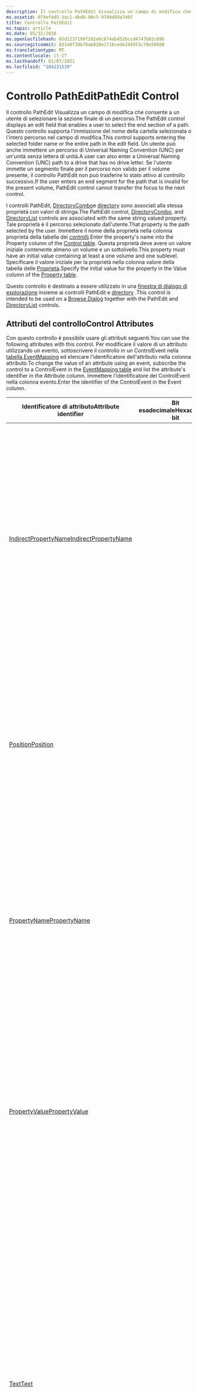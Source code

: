 ```yaml
---
description: Il controllo PathEdit Visualizza un campo di modifica che consente a un utente di selezionare la sezione finale di un percorso.
ms.assetid: 074ef4d5-3ac1-4bdb-90c5-9798d89a749f
title: Controllo PathEdit
ms.topic: article
ms.date: 05/31/2018
ms.openlocfilehash: 65d1237199f202e6c674ab4526ccd4747b02c09b
ms.sourcegitcommit: 831e8f3db78ab820e1710cede244553c70e50500
ms.translationtype: MT
ms.contentlocale: it-IT
ms.lasthandoff: 01/07/2021
ms.locfileid: "104231539"
---
```

# <a name="pathedit-control"></a><span data-ttu-id="5e172-103">Controllo PathEdit</span><span class="sxs-lookup"><span data-stu-id="5e172-103">PathEdit Control</span></span>

<span data-ttu-id="5e172-104">Il controllo PathEdit Visualizza un campo di modifica che consente a un utente di selezionare la sezione finale di un percorso.</span><span class="sxs-lookup"><span data-stu-id="5e172-104">The PathEdit control displays an edit field that enables a user to select the end section of a path.</span></span> <span data-ttu-id="5e172-105">Questo controllo supporta l'immissione del nome della cartella selezionata o l'intero percorso nel campo di modifica.</span><span class="sxs-lookup"><span data-stu-id="5e172-105">This control supports entering the selected folder name or the entire path in the edit field.</span></span> <span data-ttu-id="5e172-106">Un utente può anche immettere un percorso di Universal Naming Convention (UNC) per un'unità senza lettera di unità.</span><span class="sxs-lookup"><span data-stu-id="5e172-106">A user can also enter a Universal Naming Convention (UNC) path to a drive that has no drive letter.</span></span> <span data-ttu-id="5e172-107">Se l'utente immette un segmento finale per il percorso non valido per il volume presente, il controllo PathEdit non può trasferire lo stato attivo al controllo successivo.</span><span class="sxs-lookup"><span data-stu-id="5e172-107">If the user enters an end segment for the path that is invalid for the present volume, PathEdit control cannot transfer the focus to the next control.</span></span>

<span data-ttu-id="5e172-108">I controlli PathEdit, [DirectoryCombo](directorycombo-control.md)e [directory](directorylist-control.md) sono associati alla stessa proprietà con valori di stringa.</span><span class="sxs-lookup"><span data-stu-id="5e172-108">The PathEdit control, [DirectoryCombo](directorycombo-control.md), and [DirectoryList](directorylist-control.md) controls are associated with the same string valued property.</span></span> <span data-ttu-id="5e172-109">Tale proprietà è il percorso selezionato dall'utente.</span><span class="sxs-lookup"><span data-stu-id="5e172-109">That property is the path selected by the user.</span></span> <span data-ttu-id="5e172-110">Immettere il nome della proprietà nella colonna proprietà della tabella dei [controlli](control-table.md).</span><span class="sxs-lookup"><span data-stu-id="5e172-110">Enter the property's name into the Property column of the [Control table](control-table.md).</span></span> <span data-ttu-id="5e172-111">Questa proprietà deve avere un valore iniziale contenente almeno un volume e un sottolivello.</span><span class="sxs-lookup"><span data-stu-id="5e172-111">This property must have an initial value containing at least a one volume and one sublevel.</span></span> <span data-ttu-id="5e172-112">Specificare il valore iniziale per la proprietà nella colonna valore della tabella delle [Proprietà](property-table.md).</span><span class="sxs-lookup"><span data-stu-id="5e172-112">Specify the initial value for the property in the Value column of the [Property table](property-table.md).</span></span>

<span data-ttu-id="5e172-113">Questo controllo è destinato a essere utilizzato in una [finestra di dialogo di esplorazione](browse-dialog.md) insieme ai controlli PathEdit e [directory](directorylist-control.md) .</span><span class="sxs-lookup"><span data-stu-id="5e172-113">This control is intended to be used on a [Browse Dialog](browse-dialog.md) together with the PathEdit and [DirectoryList](directorylist-control.md) controls.</span></span>

## <a name="control-attributes"></a><span data-ttu-id="5e172-114">Attributi del controllo</span><span class="sxs-lookup"><span data-stu-id="5e172-114">Control Attributes</span></span>

<span data-ttu-id="5e172-115">Con questo controllo è possibile usare gli attributi seguenti.</span><span class="sxs-lookup"><span data-stu-id="5e172-115">You can use the following attributes with this control.</span></span> <span data-ttu-id="5e172-116">Per modificare il valore di un attributo utilizzando un evento, sottoscrivere il controllo in un ControlEvent nella [tabella EventMapping](eventmapping-table.md) ed elencare l'identificatore dell'attributo nella colonna attributo.</span><span class="sxs-lookup"><span data-stu-id="5e172-116">To change the value of an attribute using an event, subscribe the control to a ControlEvent in the [EventMapping table](eventmapping-table.md) and list the attribute's identifier in the Attribute column.</span></span> <span data-ttu-id="5e172-117">Immettere l'identificatore del ControlEvent nella colonna evento.</span><span class="sxs-lookup"><span data-stu-id="5e172-117">Enter the identifier of the ControlEvent in the Event column.</span></span>



| <span data-ttu-id="5e172-118">Identificatore di attributo</span><span class="sxs-lookup"><span data-stu-id="5e172-118">Attribute identifier</span></span>                                               | <span data-ttu-id="5e172-119">Bit esadecimale</span><span class="sxs-lookup"><span data-stu-id="5e172-119">Hexadecimal bit</span></span>                  | <span data-ttu-id="5e172-120">Descrizione</span><span class="sxs-lookup"><span data-stu-id="5e172-120">Description</span></span>                                                                                                                                                                                                                                                                                                                                                                                                                                                                                                                     |
|--------------------------------------------------------------------|----------------------------------|---------------------------------------------------------------------------------------------------------------------------------------------------------------------------------------------------------------------------------------------------------------------------------------------------------------------------------------------------------------------------------------------------------------------------------------------------------------------------------------------------------------------------------|
| [<span data-ttu-id="5e172-121">IndirectPropertyName</span><span class="sxs-lookup"><span data-stu-id="5e172-121">IndirectPropertyName</span></span>](indirectpropertyname-control-attribute.md) |                                  | <span data-ttu-id="5e172-122">Si tratta del nome di una proprietà indiretta associata al controllo.</span><span class="sxs-lookup"><span data-stu-id="5e172-122">This is the name of an indirect property associated with the control.</span></span> <span data-ttu-id="5e172-123">Se viene impostato il bit di attributo indiretto, il controllo Visualizza o modifica il valore della proprietà con questo nome.</span><span class="sxs-lookup"><span data-stu-id="5e172-123">If the Indirect attribute bit is set, the control displays or changes the value of the property having this name.</span></span> <span data-ttu-id="5e172-124">Se viene impostato il bit di attributo indiretto, questo nome è anche il valore della proprietà elencata nella colonna proprietà della [tabella dei controlli](control-table.md).</span><span class="sxs-lookup"><span data-stu-id="5e172-124">If the Indirect attribute bit is set, this name is also the value of the property listed in the Property column of the [Control table](control-table.md).</span></span>                                                                                                                                                                              |
| [<span data-ttu-id="5e172-125">Position</span><span class="sxs-lookup"><span data-stu-id="5e172-125">Position</span></span>](position-control-attribute.md)                         |                                  | <span data-ttu-id="5e172-126">Posizione del controllo nella finestra di dialogo.</span><span class="sxs-lookup"><span data-stu-id="5e172-126">Position of the control in the dialog box.</span></span> <span data-ttu-id="5e172-127">Immettere la larghezza, l'altezza e le coordinate del controllo dell'angolo sinistro del controllo nelle colonne Width, Height, X e Y della [tabella del controllo](control-table.md).</span><span class="sxs-lookup"><span data-stu-id="5e172-127">Enter the control's width, height, and coordinates of the control's left corner into the Width, Height, X, and Y columns of the [Control table](control-table.md).</span></span> <span data-ttu-id="5e172-128">Usare le [unità del programma di installazione](installer-units.md) per lunghezza e distanza.</span><span class="sxs-lookup"><span data-stu-id="5e172-128">Use [installer units](installer-units.md) for length and distance.</span></span><br/>                                                                                                                                                                                                                                   |
| [<span data-ttu-id="5e172-129">PropertyName</span><span class="sxs-lookup"><span data-stu-id="5e172-129">PropertyName</span></span>](propertyname-control-attribute.md)                 |                                  | <span data-ttu-id="5e172-130">Si tratta del nome della proprietà associata a questo controllo.</span><span class="sxs-lookup"><span data-stu-id="5e172-130">This is the name of the property associated with this control.</span></span> <span data-ttu-id="5e172-131">Se il bit di attributo indiretto non è impostato, il controllo Visualizza o modifica il valore della proprietà con questo nome.</span><span class="sxs-lookup"><span data-stu-id="5e172-131">If the Indirect attribute bit is not set, the control displays or changes the value of the property having this name.</span></span> <span data-ttu-id="5e172-132">Questo attributo viene specificato nella colonna proprietà della tabella dei [controlli](control-table.md).</span><span class="sxs-lookup"><span data-stu-id="5e172-132">This attribute is specified in the Property column of the [Control table](control-table.md).</span></span>                                                                                                                                                                                                                                              |
| [<span data-ttu-id="5e172-133">PropertyValue</span><span class="sxs-lookup"><span data-stu-id="5e172-133">PropertyValue</span></span>](propertyvalue-control-attribute.md)               |                                  | <span data-ttu-id="5e172-134">Valore corrente della proprietà visualizzata o modificata da questo controllo.</span><span class="sxs-lookup"><span data-stu-id="5e172-134">Current value of the property displayed or changed by this control.</span></span> <span data-ttu-id="5e172-135">Se il bit di attributo indiretto non è impostato, questo è il valore di PropertyName.</span><span class="sxs-lookup"><span data-stu-id="5e172-135">If the Indirect attribute bit is not set, this is the value of PropertyName.</span></span> <span data-ttu-id="5e172-136">Se viene impostato il bit di attributo indiretto, questo è il valore di IndirectPropertyName.</span><span class="sxs-lookup"><span data-stu-id="5e172-136">If the Indirect attribute bit is set, this is the value of IndirectPropertyName.</span></span> <span data-ttu-id="5e172-137">Se l'attributo viene modificato, il controllo riflette il nuovo valore.</span><span class="sxs-lookup"><span data-stu-id="5e172-137">If the attribute changes, the control reflects the new value.</span></span>                                                                                                                                                                                                                                 |
| [<span data-ttu-id="5e172-138">Text</span><span class="sxs-lookup"><span data-stu-id="5e172-138">Text</span></span>](text-control-attribute.md)                                 |                                  | <span data-ttu-id="5e172-139">Per impostare il tipo di carattere e lo stile del carattere di una stringa di testo, anteporre alla stringa dei caratteri visualizzati lo stile { \\ Style} o {&Style}.</span><span class="sxs-lookup"><span data-stu-id="5e172-139">To set the font and font style of a text string, prefix the string of displayed characters with {\\style} or {&style}.</span></span> <span data-ttu-id="5e172-140">Dove Style è un identificatore elencato nella colonna TextStyle della [tabella TextStyle](textstyle-table.md).</span><span class="sxs-lookup"><span data-stu-id="5e172-140">Where style is an identifier listed in the TextStyle column of the [TextStyle table](textstyle-table.md).</span></span> <span data-ttu-id="5e172-141">Se nessuna di queste è presente, ma la proprietà [**DefaultUIFont**](defaultuifont.md) è definita come uno stile di testo valido, verrà usato tale tipo di carattere. Per specificare il numero di caratteri che l'utente può immettere, accodare {n} dopo le specifiche del tipo di carattere, dove n è un numero intero positivo.</span><span class="sxs-lookup"><span data-stu-id="5e172-141">If neither of these are present, but the [**DefaultUIFont**](defaultuifont.md) property is defined as a valid text style, that font will be used.To specify the number of characters the user can enter, append {n} after any font specifications, where n is a positive integer.</span></span><br/> |
| [<span data-ttu-id="5e172-142">Visible</span><span class="sxs-lookup"><span data-stu-id="5e172-142">Visible</span></span>](visible-control-attribute.md)                           | <span data-ttu-id="5e172-143">0x00000001 0x00000000</span><span class="sxs-lookup"><span data-stu-id="5e172-143">0x00000000 0x00000001</span></span><br/> | <span data-ttu-id="5e172-144">Controllo nascosto.</span><span class="sxs-lookup"><span data-stu-id="5e172-144">Hidden control.</span></span> <span data-ttu-id="5e172-145">Controllo visibile.</span><span class="sxs-lookup"><span data-stu-id="5e172-145">Visible control.</span></span><br/> <span data-ttu-id="5e172-146">Includere questo bit nella parola bit della colonna attributi nella [tabella dei controlli](control-table.md) per rendere il controllo visibile o nascosto alla sua creazione.</span><span class="sxs-lookup"><span data-stu-id="5e172-146">Include this bit in the bit word of the Attributes column in the [Control table](control-table.md) to make the control visible or hidden upon its creation.</span></span><br/> <span data-ttu-id="5e172-147">È anche possibile nascondere o visualizzare un controllo usando la [tabella ControlCondition](controlcondition-table.md).</span><span class="sxs-lookup"><span data-stu-id="5e172-147">You can also hide or show a control by using the [ControlCondition table](controlcondition-table.md).</span></span><br/>                                                                                                                                                                                           |
| [<span data-ttu-id="5e172-148">Enabled</span><span class="sxs-lookup"><span data-stu-id="5e172-148">Enabled</span></span>](enabled-control-attribute.md)                           | <span data-ttu-id="5e172-149">0x00000002 0x00000000</span><span class="sxs-lookup"><span data-stu-id="5e172-149">0x00000000 0x00000002</span></span><br/> | <span data-ttu-id="5e172-150">Controllo in uno stato disabilitato.</span><span class="sxs-lookup"><span data-stu-id="5e172-150">Control in a disabled state.</span></span> <span data-ttu-id="5e172-151">Controllo in uno stato abilitato.</span><span class="sxs-lookup"><span data-stu-id="5e172-151">Control in an enabled state.</span></span><br/> <span data-ttu-id="5e172-152">Includere questo bit nella parola bit nella colonna attributi del [controllo](control-table.md) per abilitare il controllo alla creazione.</span><span class="sxs-lookup"><span data-stu-id="5e172-152">Include this bit in the bit word in the Attributes column of the [Control](control-table.md) to enable the control on creation.</span></span><br/> <span data-ttu-id="5e172-153">È anche possibile abilitare o disabilitare un controllo tramite la [tabella ControlCondition](controlcondition-table.md).</span><span class="sxs-lookup"><span data-stu-id="5e172-153">You can also enable or disable a control by using the [ControlCondition table](controlcondition-table.md).</span></span><br/>                                                                                                                                                                                         |
| [<span data-ttu-id="5e172-154">Sunken</span><span class="sxs-lookup"><span data-stu-id="5e172-154">Sunken</span></span>](sunken-control-attribute.md)                             | <span data-ttu-id="5e172-155">0x00000004 0x00000000</span><span class="sxs-lookup"><span data-stu-id="5e172-155">0x00000000 0x00000004</span></span><br/> | <span data-ttu-id="5e172-156">Visualizza lo stile di visualizzazione predefinito.</span><span class="sxs-lookup"><span data-stu-id="5e172-156">Displays the default visual style.</span></span> <span data-ttu-id="5e172-157">Visualizza il controllo con un aspetto incassato, 3D.</span><span class="sxs-lookup"><span data-stu-id="5e172-157">Displays the control with a sunken, 3-D, look.</span></span><br/> <span data-ttu-id="5e172-158">Includere questi bit nella parola bit nella colonna attributi della [tabella dei controlli](control-table.md).</span><span class="sxs-lookup"><span data-stu-id="5e172-158">Include these bits in the bit word in the Attributes column of the [Control table](control-table.md).</span></span><br/>                                                                                                                                                                                                                                                                                                                  |
| [<span data-ttu-id="5e172-159">Indiretto</span><span class="sxs-lookup"><span data-stu-id="5e172-159">Indirect</span></span>](indirect-control-attribute.md)                         | <span data-ttu-id="5e172-160">0x00000008 0x00000000</span><span class="sxs-lookup"><span data-stu-id="5e172-160">0x00000000 0x00000008</span></span><br/> | <span data-ttu-id="5e172-161">Il controllo Visualizza o modifica il valore della proprietà nella colonna proprietà della [tabella dei controlli](control-table.md).</span><span class="sxs-lookup"><span data-stu-id="5e172-161">The control displays or changes the value of the property in the Property column of the [Control table](control-table.md).</span></span> <span data-ttu-id="5e172-162">Il controllo Visualizza o modifica il valore della proprietà con l'identificatore elencato nella colonna proprietà della tabella dei controlli.</span><span class="sxs-lookup"><span data-stu-id="5e172-162">The control displays or changes the value of the property that has the Identifier listed in the Property column of the Control table.</span></span><br/> <span data-ttu-id="5e172-163">Determina se viene fatto riferimento indirettamente alla proprietà associata a questo controllo.</span><span class="sxs-lookup"><span data-stu-id="5e172-163">Determines if the property associated with this control is referenced indirectly.</span></span><br/>                                                                                                                                                       |
| [<span data-ttu-id="5e172-164">RTLRO</span><span class="sxs-lookup"><span data-stu-id="5e172-164">RTLRO</span></span>](rtlro-control-attribute.md)                               | <span data-ttu-id="5e172-165">0x00000020 0x00000000</span><span class="sxs-lookup"><span data-stu-id="5e172-165">0x00000000 0x00000020</span></span><br/> | <span data-ttu-id="5e172-166">Il testo nel controllo viene visualizzato nell'ordine di lettura da sinistra a destra.</span><span class="sxs-lookup"><span data-stu-id="5e172-166">Text in the control is displayed in left-to-right reading order.</span></span> <span data-ttu-id="5e172-167">Il testo nel controllo viene visualizzato in ordine di lettura da destra a sinistra.</span><span class="sxs-lookup"><span data-stu-id="5e172-167">Text in the control is displayed in right-to-left reading order.</span></span><br/>                                                                                                                                                                                                                                                                                                                                                                                    |
| [<span data-ttu-id="5e172-168">RightAligned</span><span class="sxs-lookup"><span data-stu-id="5e172-168">RightAligned</span></span>](rightaligned-control-attribute.md)                 | <span data-ttu-id="5e172-169">0x00000040 0x00000000</span><span class="sxs-lookup"><span data-stu-id="5e172-169">0x00000000 0x00000040</span></span><br/> | <span data-ttu-id="5e172-170">Il testo nel controllo è allineato a sinistra.</span><span class="sxs-lookup"><span data-stu-id="5e172-170">Text in the control is aligned to the left.</span></span> <span data-ttu-id="5e172-171">Il testo nel controllo è allineato a destra.</span><span class="sxs-lookup"><span data-stu-id="5e172-171">Text in the control is aligned to the right.</span></span><br/>                                                                                                                                                                                                                                                                                                                                                                                                                             |



 

## <a name="remarks"></a><span data-ttu-id="5e172-172">Commenti</span><span class="sxs-lookup"><span data-stu-id="5e172-172">Remarks</span></span>

<span data-ttu-id="5e172-173">Il controllo PathEdit è derivato dal controllo di [modifica](edit-control.md) .</span><span class="sxs-lookup"><span data-stu-id="5e172-173">The PathEdit control is derived from the [Edit](edit-control.md) control.</span></span>

<span data-ttu-id="5e172-174">Per la compatibilità con utilità per la lettura dello schermo, quando si crea una finestra di dialogo con un controllo PathEdit come primo controllo attivo, è necessario fare in modo che il campo di testo appartenga al campo Edit il primo controllo attivo nella [tabella della finestra di dialogo](dialog-table.md).</span><span class="sxs-lookup"><span data-stu-id="5e172-174">For compatibility with screen readers, when authoring a dialog box with a PathEdit control as the first active control, you must make the text field belonging to the edit field the first active control in the [Dialog table](dialog-table.md).</span></span> <span data-ttu-id="5e172-175">Poiché il testo statico non può avere lo stato attivo, quando viene creata la finestra di dialogo, il campo di modifica avrà lo stato attivo inizialmente come previsto. in questo modo si garantisce che le informazioni vengano visualizzate dalle utilità di lettura dello schermo.</span><span class="sxs-lookup"><span data-stu-id="5e172-175">Since the static text cannot take focus, when the dialog box is created, the edit field will have the focus initially as intended; this ensures that screen readers show the correct information.</span></span>

 

 




